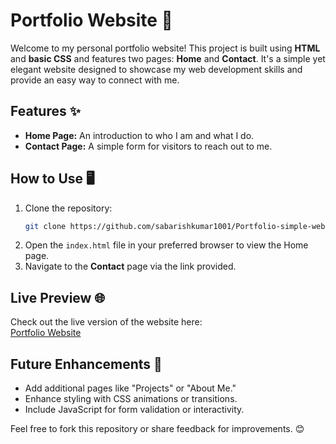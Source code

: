 # Portfolio Website 🌟

Welcome to my personal portfolio website! This project is built using **HTML** and **basic CSS** and features two pages: **Home** and **Contact**. It's a simple yet elegant website designed to showcase my web development skills and provide an easy way to connect with me.

## Features ✨
- **Home Page:** An introduction to who I am and what I do.  
- **Contact Page:** A simple form for visitors to reach out to me.  

## How to Use 🖥️
1. Clone the repository:  
   ```bash
   git clone https://github.com/sabarishkumar1001/Portfolio-simple-website.git
   ```
2. Open the `index.html` file in your preferred browser to view the Home page.  
3. Navigate to the **Contact** page via the link provided.  

## Live Preview 🌐
Check out the live version of the website here:  
[Portfolio Website](https://sabarishkumar1001.github.io/Portfolio-simple-website/)

## Future Enhancements 🚀
- Add additional pages like "Projects" or "About Me."
- Enhance styling with CSS animations or transitions.
- Include JavaScript for form validation or interactivity.

Feel free to fork this repository or share feedback for improvements. 😊
